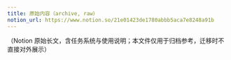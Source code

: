 ```yaml
---
title: 原始内容（archive, raw）
notion_url: https://www.notion.so/21e01423de1780abbb5aca7e8248a91b
---
```


（Notion 原始长文，含任务系统与使用说明；本文件仅用于归档参考，迁移时不直接对外展示）

